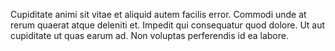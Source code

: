 Cupiditate animi sit vitae et aliquid autem facilis error. Commodi unde at rerum quaerat atque deleniti et. Impedit qui consequatur quod dolore. Ut aut cupiditate ut quas earum ad. Non voluptas perferendis id ea labore.